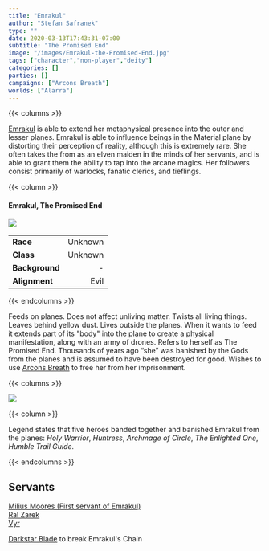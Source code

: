 ```yaml
---
title: "Emrakul"
author: "Stefan Safranek"
type: ""
date: 2020-03-13T17:43:31-07:00
subtitle: "The Promised End"
image: "/images/Emrakul-the-Promised-End.jpg"
tags: ["character","non-player","deity"]
categories: []
parties: []
campaigns: ["Arcons Breath"]
worlds: ["Alarra"]
---
```


{{< columns >}}

[Emrakul](/TODO) is able to extend her metaphysical presence into the outer and lesser planes. Emrakul is able to influence beings in the Material plane by distorting their perception of reality, although this is extremely rare. She often takes the from as an elven maiden in the minds of her servants, and is able to grant them the ability to tap into the arcane magics. Her followers consist primarily of warlocks, fanatic clerics, and tieflings.

{{< column >}}

<div class="description-table">

#### Emrakul, The Promised End

<img src="/images/Emrakul-the-Promised-End.jpg" class="portrait">

|                   |                       |
| ----------------- | ---------------------:|
| <b>Race</b>       | Unknown	        |
| <b>Class</b>      | Unknown |
| <b>Background</b> | -                  |
| <b>Alignment</b>  | Evil          |

</div>

{{< endcolumns >}}



Feeds on planes. Does not affect unliving matter. Twists all living things. Leaves behind yellow dust. Lives outside the planes. When it wants to feed it extends part of its "body" into the plane to create a physical manifestation, along with an army of drones. Refers to herself as The Promised End. Thousands of years ago “she” was banished by the Gods from the planes and is assumed to have been destroyed for good. Wishes to use [Arcons Breath](/TODO) to free her from her imprisonment.



{{< columns >}}

<div class="description-table">
    <img src="/images/emrakul-elf-maiden.jpg" class="portrait">
</div>

{{< column >}}

Legend states that five heroes banded together and banished Emrakul from the planes:
*Holy Warrior*, *Huntress*, *Archmage of Circle*, *The Enlighted One*, *Humble Trail Guide*.

{{< endcolumns >}}



## Servants
[Milius Moores (First servant of Emrakul)](/TODO)
<br>
[Ral Zarek](/characters/ral-zarek)
<br>
[Vyr](/TODO)



[Darkstar Blade](/TODO) to break Emrakul's Chain
